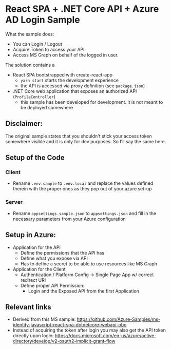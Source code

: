 # React SPA + .NET Core API + Azure AD Login Sample

What the sample does:
 * You can Login / Logout
 * Acquire Token to access your API
 * Access MS Graph on behalf of the logged in user.

The solution contains a

* React SPA bootstrapped with create-react-app
  * `yarn start` starts the development experience
  * the API is accessed via proxy definition (see `package.json`)
* .NET Core web application that exposes an authorized API (`ProfileController`)
  * this sample has been developed for development. it is not meant to be deployed somewhere

## Disclaimer:

The original sample states that you shouldn't stick your access token somewhere visible and it is only for dev purposes.
So I'll say the same here.

## Setup of the Code

### Client

* Rename `.env.sample` to `.env.local` and replace the values defined therein with the proper ones as they pop out of your azure set-up

### Server

* Rename `appsettings.sample.json` to `appsettings.json` and fill in the necessary parameters from your Azure configuration

## Setup in Azure:

* Application for the API
  * Define the permissions that the API has
  * Define what you expose via API
  * Has to define a secret to be able to use resources like MS Graph
* Application for the Client
  * Authentication / Platform Config -> Single Page App w/ correct redirect URI
  * Define proper API Permission:
    * Login and the Exposed API from the first Application
    
 
## Relevant links

* Derived from this MS sample: https://github.com/Azure-Samples/ms-identity-javascript-react-spa-dotnetcore-webapi-obo
* Instead of acquiring the token after login you may also get the API token directly upon login: 
  https://docs.microsoft.com/en-us/azure/active-directory/develop/v2-oauth2-implicit-grant-flow